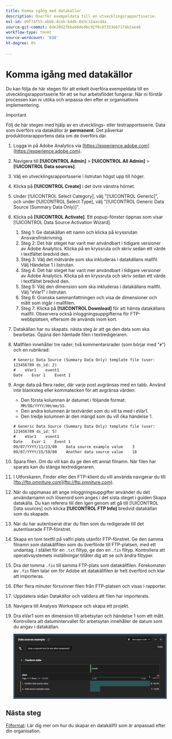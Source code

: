 ```yaml
---
title: Komma igång med datakällor
description: Överför exempeldata till en utvecklingsrapportsserie.
exl-id: d9f74f55-abbb-4ceb-b4db-8d3c32aacd4a
source-git-commit: 6de20d2fbbab6ded6c92f0c6f3536671f4b2ae46
workflow-type: tm+mt
source-wordcount: '638'
ht-degree: 0%

---
```


# Komma igång med datakällor

Du kan följa de här stegen för att enkelt överföra exempeldata till en utvecklingsrapportsserie för att se hur arbetsflödet fungerar. När ni förstår processen kan ni utöka och anpassa den efter er organisations implementering.

>[!IMPORTANT]
>
>Följ de här stegen med hjälp av en utvecklings- eller testrapportsserie. Data som överförs via datakällor är **permanent**. Det påverkar produktionsrapportens data om de överförs där.

1. Logga in på Adobe Analytics via [https://experience.adobe.com](https://experience.adobe.com).
1. Navigera till **[!UICONTROL Admin]** > **[!UICONTROL All Admin]** > **[!UICONTROL Data sources]**.
1. Välj en utvecklingsrapportsserie i listrutan högst upp till höger.
1. Klicka på **[!UICONTROL Create]** i det övre vänstra hörnet.
1. Under [!UICONTROL Select Category], välj &quot;[!UICONTROL Generic]&quot;, och under [!UICONTROL Select Type], välj &quot;[!UICONTROL Generic Data Source (Summary Data Only)]&quot;.
1. Klicka på **[!UICONTROL Activate]**. Ett popup-fönster öppnas som visar [!UICONTROL Data Source Activation Wizard].
   1. Steg 1: Ge datakällan ett namn och klicka på kryssrutan Ansvarsfriskrivning.
   1. Steg 2: Det här steget har varit mer användbart i tidigare versioner av Adobe Analytics. Klicka på en kryssruta och skriv sedan ett värde i textfältet bredvid den.
   1. Steg 3: Välj det mätvärde som ska inkluderas i datakällans mallfil. Välj Händelse 1 i listrutan.
   1. Steg 4: Det här steget har varit mer användbart i tidigare versioner av Adobe Analytics. Klicka på en kryssruta och skriv sedan ett värde i textfältet bredvid den.
   1. Steg 5: Välj den dimension som ska inkluderas i datakällans mallfil. Välj &quot;eVar1&quot; i listrutan.
   1. Steg 6: Granska sammanfattningen och visa de dimensioner och mått som ingår i mallfilen.
   1. Steg 7: Klicka på **[!UICONTROL Download]** för att hämta datakällans mallfil. Observera också inloggningsuppgifterna för FTP-webbplatsen, eftersom de används inom kort.
1. Datakällan har nu skapats. nästa steg är att ge den data som ska bearbetas. Öppna den hämtade filen i textredigeraren.
1. Mallfilen innehåller tre rader; två kommentarsrader (som börjar med &quot;`#`&quot;) och en rubrikrad:

   ```text
   # Generic Data Source (Summary Data Only) template file (user: 123456789 ds_id: 2)
   #    eVar1    event1
   Date    Evar 1    Event 1
   ```

1. Ange data på flera rader, där varje post avgränsas med en tabb. Använd inte blanksteg eller kommatecken för att avgränsa värden.
   * Den första kolumnen är datumet i följande format: `MM/DD/YYYY/HH/mm/SS`.
   * Den andra kolumnen är textvärdet som du vill ta med i eVar1.
   * Den tredje kolumnen är den mängd som du vill öka händelse 1.

   ```text
   # Generic Data Source (Summary Data Only) template file (user: 123456789 ds_id: 5)
   #    eVar1    event1
   Date    Evar 1    Event 1
   09/07/YYYY/11/23/00    Data source example value    3
   09/07/YYYY/15/59/00    Another data source value    18
   ```

1. Spara filen. Om du vill kan du ge den ett annat filnamn. När filen har sparats kan du stänga textredigeraren.
1. I Utforskaren, Finder eller den FTP-klient du vill använda navigerar du till [ftp://ftp.omniture.com](ftp://ftp.omniture.com).
1. När du uppmanas att ange inloggningsuppgifter använder du det användarnamn och lösenord som anges i det sista steget i guiden Skapa datakälla. Du kan referera till den igen genom att gå till [!UICONTROL Data sources] och klicka **[!UICONTROL FTP Info]** bredvid datakällan som du skapade.
1. När du har autentiserat drar du filen som du redigerade till det autentiserade FTP-fönstret.
1. Skapa en tom textfil på valfri plats utanför FTP-fönstret. Ge den samma filnamn som datakällfilen som du överförde till FTP-platsen, med ett undantag. I stället för en `.txt` filtyp, ge den en `.fin` filtyp. Kontrollera att operativsystemets inställningar tillåter dig att se och ändra filtyper.
1. Dra det tomma `.fin` till samma FTP-plats som datakällfilen. Förekomsten av `.fin` filen talar om för Adobe att datakällfilen är helt överförd och klar att importeras.
1. Efter flera minuter försvinner filen från FTP-platsen och visas i rapporter.
1. Uppdatera sidan Datakällor och validera att filen har importerats.
1. Navigera till Analysis Workspace och skapa ett projekt.
1. Dra eVar1 som en dimension till arbetsytan och händelse 1 som ett mått. Kontrollera att datumintervallet för arbetsytan innehåller de datum som du angav i datakällan.

   ![Exempel på rapport](assets/success-report.png)

## Nästa steg

[Filformat](file-format.md): Lär dig mer om hur du skapar en datakällfil som är anpassad efter din organisation.

